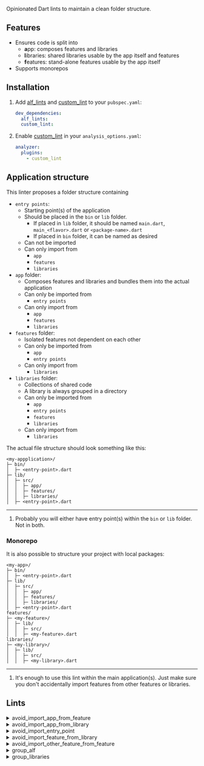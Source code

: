 Opinionated Dart lints to maintain a clean folder structure.

## Features

- Ensures code is split into
  - **a**pp: composes features and libraries
  - **l**ibraries: shared libraries usable by the app itself and features
  - **f**eatures: stand-alone features usable by the app itself
- Supports monorepos

## Installation

1. Add [alf_lints](https://pub.dev/packages/alf_lints) and [custom_lint](https://pub.dev/packages/custom_lint) to your `pubspec.yaml`:
   ```yaml
   dev_dependencies:
     alf_lints:
     custom_lint:
   ```
2. Enable [custom_lint](https://pub.dev/packages/custom_lint) in your `analysis_options.yaml`:
   ```yaml
   analyzer:
     plugins:
       - custom_lint
   ```

## Application structure

This linter proposes a folder structure containing

- `entry points`:
  - Starting point(s) of the application
  - Should be placed in the `bin` or `lib` folder.
    - If placed in `lib` folder, it should be named `main.dart`, `main_<flavor>.dart` or `<package-name>.dart`
    - If placed in `bin` folder, it can be named as desired
  - Can not be imported
  - Can only import from
    - `app`
    - `features`
    - `libraries`
- `app` folder:
  - Composes features and libraries and bundles them into the actual application
  - Can only be imported from
    - `entry points`
  - Can only import from
    - `app`
    - `features`
    - `libraries`
- `features` folder:
  - Isolated features not dependent on each other
  - Can only be imported from
    - `app`
    - `entry points`
  - Can only import from
    - `libraries`
- `libraries` folder:
  - Collections of shared code
  - A library is always grouped in a directory
  - Can only be imported from
    - `app`
    - `entry points`
    - `features`
    - `libraries`
  - Can only import from
    - `libraries`

The actual file structure should look something like this:

```
<my-appplication>/
├─ bin/
│  ├─ <entry-point>.dart
├─ lib/
│  ├─ src/
│  │  ├─ app/
│  │  ├─ features/
│  │  ├─ libraries/
│  ├─ <entry-point>.dart
```

---

1. Probably you will either have entry point(s) within the `bin` or `lib` folder. Not in both.

### Monorepo

It is also possible to structure your project with local packages:

```
<my-app>/
├─ bin/
│  ├─ <entry-point>.dart
├─ lib/
│  ├─ src/
│  │  ├─ app/
│  │  ├─ features/
│  │  ├─ libraries/
│  ├─ <entry-point>.dart
features/
├─ <my-feature>/
│  ├─ lib/
│  │  ├─ src/
│  │  ├─ <my-feature>.dart
libraries/
├─ <my-library>/
│  ├─ lib/
│  │  ├─ src/
│  │  ├─ <my-library>.dart
```

---

1. It's enough to use this lint within the main application(s). Just make sure you don't accidentally import features from other features or libraries.

## Lints

<details>
  <summary>avoid_import_app_from_feature</summary>

- Ensures that features don't import composing app code.
</details>

<details>
  <summary>avoid_import_app_from_library</summary>

- Ensures that libraries don't import composing app code.
</details>

<details>
  <summary>avoid_import_entry_point</summary>

- Ensures that no code imports entry points.
</details>

<details>
  <summary>avoid_import_feature_from_library</summary>

- Ensures that libraries don't import features.
</details>

<details>
  <summary>avoid_import_other_feature_from_feature</summary>

- Ensures that features don't import other features.
</details>

<details>
  <summary>group_alf</summary>

- Ensures that files are placed and named according to the alf-linting conventions. Files should either - be a valid entry point placed in `lib/` or `bin/` directory and named `main.dart`, `main_<flavor>.dart` or `<packageName>.dart` - or placed within the `app`, `libraries` or `features` folder contained in the `lib/` or `lib/src/` folder.
</details>

<details>
  <summary>group_libraries</summary>

- Ensures that files within the `libraries` folder are grouped into another folder.
</details>
